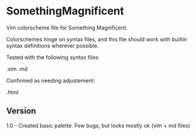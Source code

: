 SomethingMagnificent
====================

Vim colorscheme file for Something Magnificent.

Colorschemes hinge on syntax files, and this file should work with builtin syntax definitions wherever possible. 

Tested with the following syntax files:
  
  .vim
  .md

Confirmed as needing adjustement:

  .html

Version
-------
1.0 - Created basic palette. Few bugs, but looks mostly ok (vim + md files)
